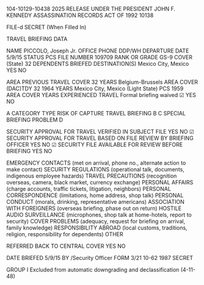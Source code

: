 104-10129-10438 2025 RELEASE UNDER THE PRESIDENT JOHN F. KENNEDY ASSASSINATION RECORDS ACT OF 1992
10138

FILE-d
SECRET
(When Filled In)

TRAVEL BRIEFING DATA

NAME
PICCOLO, Joseph Jr.
OFFICE
PHONE
DDP/WH
DEPARTURE DATE
5/9/15
STATUS
PCS
FILE NUMBER
109709
RANK OR GRADE
GS-9
COVER
(State) 32
DEPENDENTS BRIEFED
DESTINATION(S)
Mexico City, Mexico
YES
NO

AREA
PREVIOUS TRAVEL
COVER
32
YEARS
Belgium-Brussels
AREA
COVER
(DAC)TDY
32
1964
YEARS
Mexico City, Mexico
(Light State) PCS
1959
AREA
COVER
YEARS
EXPERIENCED TRAVEL Formal briefing waived
☑ YES
NO

A
CATEGORY
TYPE
RISK OF CAPTURE TRAVEL BRIEFING
B
C
SPECIAL BRIEFING PROBLEM
D

SECURITY APPROVAL FOR TRAVEL VERIFIED IN SUBJECT FILE
YES
NO
☑
SECURITY APPROVAL FOR TRAVEL BASED ON FILE REVIEW BY BRIEFING OFFICER
YES
NO
☑
SECURITY FILE AVAILABLE FOR REVIEW BEFORE BRIEFING
YES
NO

EMERGENCY CONTACTS (met on arrival, phone no., alternate action to make contact)
SECURITY REGULATIONS (operational talk, documents, indigenous employee hazards)
TRAVEL PRECAUTIONS (recognition overseas, camera, black market, currency exchange)
PERSONAL AFFAIRS (charge accounts, traffic tickets, litigation, neighbors)
PERSONAL CORRESPONDENCE (limitations, home address, shop talk)
PERSONAL CONDUCT (morals, drinking, representative americans)
ASSOCIATION WITH FOREIGNERS (overseas briefing, phase out on return)
HOSTILE AUDIO SURVEILLANCE (microphones, shop talk at home-hotels, report to security)
COVER PROBLEMS (adequacy, request for briefing on arrival, family knowledge)
RESPONSIBILITY ABROAD (local customs, traditions, religion, responsibility for dependents)
OTHER

REFERRED BACK TO CENTRAL COVER
YES
NO

DATE BRIEFED
5/9/15
BY
/Security Officer
FORM
3/21 10-62 1987
SECRET

GROUP I
Excluded from automatic
downgrading and declassification
(4-11-48)
